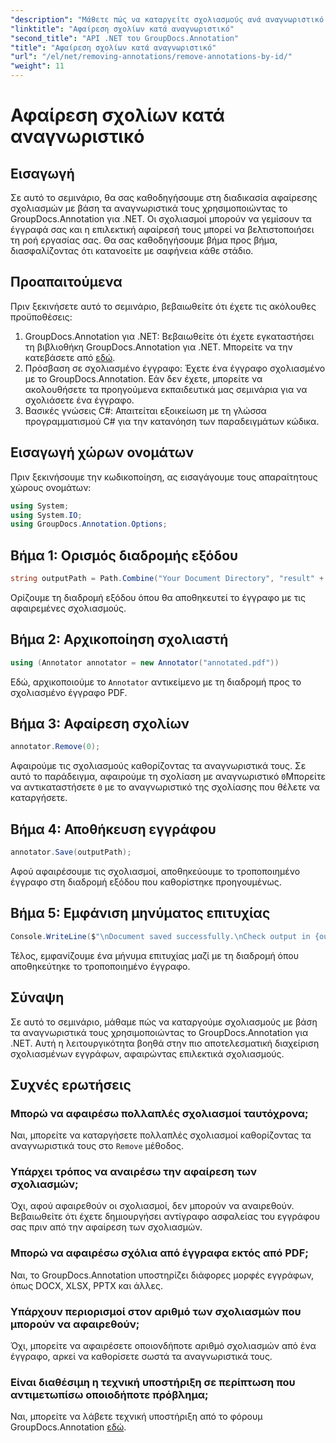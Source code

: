 ```yaml
---
"description": "Μάθετε πώς να καταργείτε σχολιασμούς ανά αναγνωριστικό χρησιμοποιώντας το GroupDocs.Annotation για .NET. Βελτιστοποιήστε αποτελεσματικά τη ροή εργασίας των εγγράφων σας."
"linktitle": "Αφαίρεση σχολίων κατά αναγνωριστικό"
"second_title": "API .NET του GroupDocs.Annotation"
"title": "Αφαίρεση σχολίων κατά αναγνωριστικό"
"url": "/el/net/removing-annotations/remove-annotations-by-id/"
"weight": 11
---
```


# Αφαίρεση σχολίων κατά αναγνωριστικό

## Εισαγωγή
Σε αυτό το σεμινάριο, θα σας καθοδηγήσουμε στη διαδικασία αφαίρεσης σχολιασμών με βάση τα αναγνωριστικά τους χρησιμοποιώντας το GroupDocs.Annotation για .NET. Οι σχολιασμοί μπορούν να γεμίσουν τα έγγραφά σας και η επιλεκτική αφαίρεσή τους μπορεί να βελτιστοποιήσει τη ροή εργασίας σας. Θα σας καθοδηγήσουμε βήμα προς βήμα, διασφαλίζοντας ότι κατανοείτε με σαφήνεια κάθε στάδιο.
## Προαπαιτούμενα
Πριν ξεκινήσετε αυτό το σεμινάριο, βεβαιωθείτε ότι έχετε τις ακόλουθες προϋποθέσεις:
1. GroupDocs.Annotation για .NET: Βεβαιωθείτε ότι έχετε εγκαταστήσει τη βιβλιοθήκη GroupDocs.Annotation για .NET. Μπορείτε να την κατεβάσετε από [εδώ](https://releases.groupdocs.com/annotation/net/).
2. Πρόσβαση σε σχολιασμένο έγγραφο: Έχετε ένα έγγραφο σχολιασμένο με το GroupDocs.Annotation. Εάν δεν έχετε, μπορείτε να ακολουθήσετε τα προηγούμενα εκπαιδευτικά μας σεμινάρια για να σχολιάσετε ένα έγγραφο.
3. Βασικές γνώσεις C#: Απαιτείται εξοικείωση με τη γλώσσα προγραμματισμού C# για την κατανόηση των παραδειγμάτων κώδικα.

## Εισαγωγή χώρων ονομάτων
Πριν ξεκινήσουμε την κωδικοποίηση, ας εισαγάγουμε τους απαραίτητους χώρους ονομάτων:
```csharp
using System;
using System.IO;
using GroupDocs.Annotation.Options;
```

## Βήμα 1: Ορισμός διαδρομής εξόδου
```csharp
string outputPath = Path.Combine("Your Document Directory", "result" + Path.GetExtension("input.pdf"));
```
Ορίζουμε τη διαδρομή εξόδου όπου θα αποθηκευτεί το έγγραφο με τις αφαιρεμένες σχολιασμούς.
## Βήμα 2: Αρχικοποίηση σχολιαστή
```csharp
using (Annotator annotator = new Annotator("annotated.pdf"))
```
Εδώ, αρχικοποιούμε το `Annotator` αντικείμενο με τη διαδρομή προς το σχολιασμένο έγγραφο PDF.
## Βήμα 3: Αφαίρεση σχολίων
```csharp
annotator.Remove(0);
```
Αφαιρούμε τις σχολιασμούς καθορίζοντας τα αναγνωριστικά τους. Σε αυτό το παράδειγμα, αφαιρούμε τη σχολίαση με αναγνωριστικό `0`Μπορείτε να αντικαταστήσετε `0` με το αναγνωριστικό της σχολίασης που θέλετε να καταργήσετε.
## Βήμα 4: Αποθήκευση εγγράφου
```csharp
annotator.Save(outputPath);
```
Αφού αφαιρέσουμε τις σχολιασμοί, αποθηκεύουμε το τροποποιημένο έγγραφο στη διαδρομή εξόδου που καθορίστηκε προηγουμένως.
## Βήμα 5: Εμφάνιση μηνύματος επιτυχίας
```csharp
Console.WriteLine($"\nDocument saved successfully.\nCheck output in {outputPath}.");
```
Τέλος, εμφανίζουμε ένα μήνυμα επιτυχίας μαζί με τη διαδρομή όπου αποθηκεύτηκε το τροποποιημένο έγγραφο.

## Σύναψη
Σε αυτό το σεμινάριο, μάθαμε πώς να καταργούμε σχολιασμούς με βάση τα αναγνωριστικά τους χρησιμοποιώντας το GroupDocs.Annotation για .NET. Αυτή η λειτουργικότητα βοηθά στην πιο αποτελεσματική διαχείριση σχολιασμένων εγγράφων, αφαιρώντας επιλεκτικά σχολιασμούς.
## Συχνές ερωτήσεις
### Μπορώ να αφαιρέσω πολλαπλές σχολιασμοί ταυτόχρονα;
Ναι, μπορείτε να καταργήσετε πολλαπλές σχολιασμοί καθορίζοντας τα αναγνωριστικά τους στο `Remove` μέθοδος.
### Υπάρχει τρόπος να αναιρέσω την αφαίρεση των σχολιασμών;
Όχι, αφού αφαιρεθούν οι σχολιασμοί, δεν μπορούν να αναιρεθούν. Βεβαιωθείτε ότι έχετε δημιουργήσει αντίγραφο ασφαλείας του εγγράφου σας πριν από την αφαίρεση των σχολιασμών.
### Μπορώ να αφαιρέσω σχόλια από έγγραφα εκτός από PDF;
Ναι, το GroupDocs.Annotation υποστηρίζει διάφορες μορφές εγγράφων, όπως DOCX, XLSX, PPTX και άλλες.
### Υπάρχουν περιορισμοί στον αριθμό των σχολιασμών που μπορούν να αφαιρεθούν;
Όχι, μπορείτε να αφαιρέσετε οποιονδήποτε αριθμό σχολιασμών από ένα έγγραφο, αρκεί να καθορίσετε σωστά τα αναγνωριστικά τους.
### Είναι διαθέσιμη η τεχνική υποστήριξη σε περίπτωση που αντιμετωπίσω οποιοδήποτε πρόβλημα;
Ναι, μπορείτε να λάβετε τεχνική υποστήριξη από το φόρουμ GroupDocs.Annotation [εδώ](https://forum.groupdocs.com/c/annotation/10).